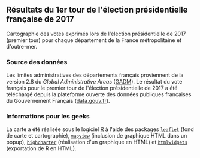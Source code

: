 ## Résultats du 1er tour de l'élection présidentielle française de 2017

Cartographie des votes exprimés lors de l'élection présidentielle de 2017 (premier tour) pour chaque département de la France métropolitaine et d'outre-mer.

### Source des données

Les limites administratives des départements français proviennent de la version 2.8 du _Global Administrative Areas_ ([GADM](http://www.gadm.org/version2)). Le résultat du vote français pour le premier tour de l'élection présidentielle de 2017 a été téléchargé depuis la plateforme ouverte des données publiques françaises du Gouvernement Français ([data.gouv.fr](http://www.data.gouv.fr/fr/posts/les-donnees-des-elections/)).

### Informations pour les geeks

La carte a été réalisée sous le logiciel [R](https://cran.r-project.org) à l'aide des packages [`leaflet`](https://rstudio.github.io/leaflet/) (fond de carte et cartographie), [`mapview`](https://environmentalinformatics-marburg.github.io/mapview/introduction.html) (inclusion de graphique HTML dans un popup), [`highcharter`](http://jkunst.com/highcharter/) (réalisation d'un graphique en HTML) et [`htmlwidgets`](http://www.htmlwidgets.org) (exportation de R en HTML).
